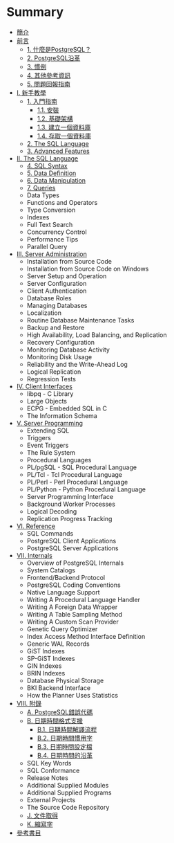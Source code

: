 # Summary

* [簡介](README.md)
* [前言](preface.md)
  * [1. 什麼是PostgreSQL？](what-is-postgresql.md)
  * [2. PostgreSQL沿革](a-brief-history-of-postgresql.md)
  * [3. 慣例](conventions.md)
  * [4. 其他參考資訊](further-information.md)
  * [5. 問題回報指南](bug-reporting-guidelines.md)
* [I. 新手教學](i-tutorial.md)
  * [1. 入門指南](getting-started.md)
    * [1.1. 安裝](getting-started/11-installation.md)
    * [1.2. 基礎架構](getting-started/12-architectural-fundamentals.md)
    * [1.3. 建立一個資料庫](getting-started/13-creating-a-database.md)
    * [1.4. 存取一個資料庫](getting-started/14-accessing-a-database.md)
  * [2. The SQL Language](the-sql-language.md)
  * [3. Advanced Features](advanced-features.md)
* [II. The SQL Language](ii-the-sql-language.md)
  * [4. SQL Syntax](ii-the-sql-language/sql-syntax.md)
  * [5. Data Definition](ii-the-sql-language/data-definition.md)
  * [6. Data Manipulation](ii-the-sql-language/data-manipulation.md)
  * [7. Queries](ii-the-sql-language/queries.md)
  * Data Types
  * Functions and Operators
  * Type Conversion
  * Indexes
  * Full Text Search
  * Concurrency Control
  * Performance Tips
  * Parallel Query
* [III. Server Administration](iii-server-administration.md)
  * Installation from Source Code
  * Installation from Source Code on Windows
  * Server Setup and Operation
  * Server Configuration
  * Client Authentication
  * Database Roles
  * Managing Databases
  * Localization
  * Routine Database Maintenance Tasks
  * Backup and Restore
  * High Availability, Load Balancing, and Replication
  * Recovery Configuration
  * Monitoring Database Activity
  * Monitoring Disk Usage
  * Reliability and the Write-Ahead Log
  * Logical Replication
  * Regression Tests
* [IV. Client Interfaces](iv-client-interfaces.md)
  * libpq - C Library
  * Large Objects
  * ECPG - Embedded SQL in C
  * The Information Schema
* [V. Server Programming](v-server-programming.md)
  * Extending SQL
  * Triggers
  * Event Triggers
  * The Rule System
  * Procedural Languages
  * PL/pgSQL - SQL Procedural Language
  * PL/Tcl - Tcl Procedural Language
  * PL/Perl - Perl Procedural Language
  * PL/Python - Python Procedural Language
  * Server Programming Interface
  * Background Worker Processes
  * Logical Decoding
  * Replication Progress Tracking
* [VI. Reference](vi-reference.md)
  * SQL Commands
  * PostgreSQL Client Applications
  * PostgreSQL Server Applications
* [VII. Internals](vii-internals.md)
  * Overview of PostgreSQL Internals
  * System Catalogs
  * Frontend/Backend Protocol
  * PostgreSQL Coding Conventions
  * Native Language Support
  * Writing A Procedural Language Handler
  * Writing A Foreign Data Wrapper
  * Writing A Table Sampling Method
  * Writing A Custom Scan Provider
  * Genetic Query Optimizer
  * Index Access Method Interface Definition
  * Generic WAL Records
  * GiST Indexes
  * SP-GiST Indexes
  * GIN Indexes
  * BRIN Indexes
  * Database Physical Storage
  * BKI Backend Interface
  * How the Planner Uses Statistics
* [VIII. 附錄](viii-appendixes.md)
  * [A. PostgreSQL錯誤代碼](viii-appendixes/postgresql-error-codes.md)
  * [B. 日期時間格式支援](viii-appendixes/datetime-support.md)
    * [B.1. 日期時間解譯流程](viii-appendixes/datetime-support/b1-datetime-input-interpretation.md)
    * [B.2. 日期時間慣用字](viii-appendixes/datetime-support/b2-datetime-key-words.md)
    * [B.3. 日期時間設定檔](viii-appendixes/datetime-support/b3-datetime-configuration-files.md)
    * [B.4. 日期時間的沿革](viii-appendixes/datetime-support/b4-history-of-units.md)
  * SQL Key Words
  * SQL Conformance
  * Release Notes
  * Additional Supplied Modules
  * Additional Supplied Programs
  * External Projects
  * The Source Code Repository
  * [J. 文件取得](viii-appendixes/documentation.md)
  * [K. 縮寫字](viii-appendixes/acronyms.md)
* [參考書目](bibliography.md)

